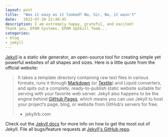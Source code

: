 ```yaml
---
layout: post
title:  "Was it easy as it looked? No, Sir, No, it wasn't"
date:   2022-07-30 22:48:45
description: I am extremely happy, grateful, and excited!
Thank you, EPAM Systems, EPAM UpSkill Team...
categories:
- blog
- jekyll
---
```


[Jekyll][jekyll] is a static site generator, an open-source tool for creating simple yet powerful websites of all shapes and sizes. Here is a little quote from the official website:

> It takes a template directory containing raw text files in various formats, runs it through [Markdown][markdown] (or [Textile][textile]) and Liquid converters, and spits out a complete, ready-to-publish static website suitable for serving with your favorite web server. Jekyll also happens to be the engine behind [GitHub Pages][github-pages], which means you can use Jekyll to host your project’s page, blog, or website from GitHub’s servers for free.
> - jekyllrb.com

Check out the [Jekyll docs][jekyll] for more info on how to get the most out of Jekyll. File all bugs/feature requests at [Jekyll's GitHub repo][jekyll-gh].

[jekyll-gh]: https://github.com/mojombo/jekyll
[jekyll]:    http://jekyllrb.com
[markdown]: http://daringfireball.net/projects/markdown/
[textile]: http://redcloth.org/textile
[github-pages]: http://pages.github.com/
